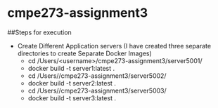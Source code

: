 # cmpe273-assignment3
##Steps for execution
 - Create Different Application servers (I have created three separate directories to create Separate Docker Images)
    -  cd /Users/\<username>/cmpe273-assignment3/server5001/
    -  docker build -t server1:latest .
    -  cd /Users/<username>/cmpe273-assignment3/server5002/
    -  docker build -t server2:latest .
    -  cd /Users/<username>/cmpe273-assignment3/server5003/
    -  docker build -t server3:latest .
